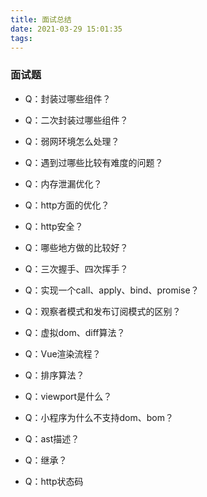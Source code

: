 ```yaml
---
title: 面试总结
date: 2021-03-29 15:01:35
tags:
---
```


### 面试题
- Q：封装过哪些组件？
<!-- more -->
<!-- A：图片上传、签名、pdf预览、选择职业、验证码组件等等 -->

- Q：二次封装过哪些组件？
<!-- A：input、btn、bank、证件识别等等 -->

- Q：弱网环境怎么处理？
<!-- A：页面展示弱网，在拦截器中做判断，如果超过x次失败 不继续请求 -->

- Q：遇到过哪些比较有难度的问题？

- Q：内存泄漏优化？
<!-- A：setTimeout、createObjectUrl、闭包 -->

- Q：http方面的优化？
<!-- A：减少http请求次数：小图标使用iconfont、合并js、css文件、使用缓存、压缩图片、gzip -->

- Q：http安全？
<!-- A：https://juejin.cn/post/6844904021308735502#heading-64 -->

- Q：哪些地方做的比较好？

- Q：三次握手、四次挥手？

- Q：实现一个call、apply、bind、promise？

- Q：观察者模式和发布订阅模式的区别？

- Q：虚拟dom、diff算法？

- Q：Vue渲染流程？

- Q：排序算法？
<!-- A：快排、冒泡 -->
- Q：viewport是什么？
<!-- A：视口，在pc端指的是浏览器窗口，移动端有三个概念：布局视口、视觉视口、理想视口 -->

- Q：小程序为什么不支持dom、bom？
<!-- A：小程序的逻辑层和渲染层是分开的，逻辑层运行在 JSCore 中，并没有一个完整浏览器对象，因而缺少相关的DOM API和BOM API -->

- Q：ast描述？

- Q：继承？
<!-- A：extends 原型链继承、构造继承、组合继承等 -->

- Q：http状态码
<!-- A：2XX(成功) 3XX(重定向) 4XX(客户端错误) 5XX(服务器错误) -->